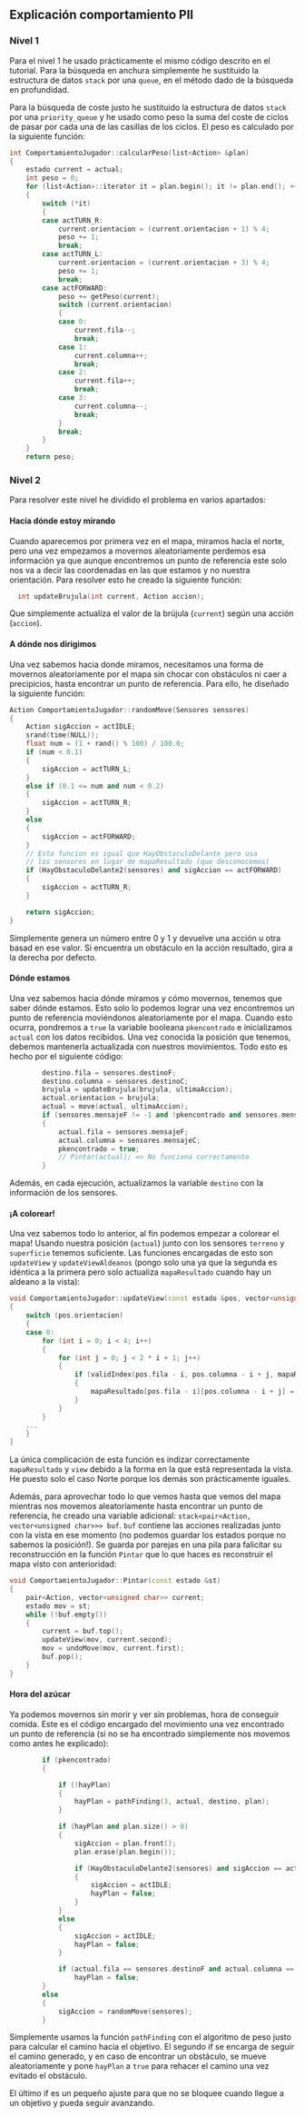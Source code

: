 ## Explicación comportamiento PII

### Nivel 1

Para el nivel 1 he usado prácticamente el mismo código descrito en el tutorial. Para la búsqueda en anchura
simplemente he sustituido la estructura de datos `stack` por una `queue`, en el método dado de la búsqueda 
en profundidad.

Para la búsqueda de coste justo he sustituido la estructura de datos `stack` por una `priority_queue` y he 
usado como peso la suma del coste de ciclos de pasar por cada una de las casillas de los ciclos. El peso es calculado por la siguiente función: 

~~~C++
int ComportamientoJugador::calcularPeso(list<Action> &plan)
{
	estado current = actual;
	int peso = 0;
	for (list<Action>::iterator it = plan.begin(); it != plan.end(); ++it)
	{
		switch (*it)
		{
		case actTURN_R:
			current.orientacion = (current.orientacion + 1) % 4;
			peso += 1;
			break;
		case actTURN_L:
			current.orientacion = (current.orientacion + 3) % 4;
			peso += 1;
			break;
		case actFORWARD:
			peso += getPeso(current);
			switch (current.orientacion)
			{
			case 0:
				current.fila--;
				break;
			case 1:
				current.columna++;
				break;
			case 2:
				current.fila++;
				break;
			case 3:
				current.columna--;
				break;
			}
			break;
		}
	}
	return peso;
~~~

### Nivel 2

Para resolver este nivel he dividido el problema en varios apartados:

#### Hacia dónde estoy mirando

Cuando aparecemos por primera vez en el mapa, miramos hacia el norte, pero una vez empezamos a movernos aleatoriamente
perdemos esa información ya que aunque encontremos un punto de referencia este solo nos va a decir las coordenadas en 
las que estamos y no nuestra orientación. Para resolver esto he creado la siguiente función:

~~~C++
  int updateBrujula(int current, Action accion);
~~~

Que simplemente actualiza el valor de la brújula (`current`) según una acción (`accion`).

#### A dónde nos dirigimos

Una vez sabemos hacia donde miramos, necesitamos una forma de movernos aleatoriamente por el mapa sin chocar con obstáculos
ni caer a precipicios, hasta encontrar un punto de referencia. Para ello, he diseñado la siguiente función: 

~~~C++
Action ComportamientoJugador::randomMove(Sensores sensores)
{
	Action sigAccion = actIDLE;
	srand(time(NULL));
	float num = (1 + rand() % 100) / 100.0;
	if (num < 0.1)
	{
		sigAccion = actTURN_L;
	}
	else if (0.1 <= num and num < 0.2)
	{
		sigAccion = actTURN_R;
	}
	else
	{
		sigAccion = actFORWARD;
	}
	// Esta funcion es igual que HayObstaculoDelante pero usa
	// los sensores en lugar de mapaResultado (que desconocemos)
	if (HayObstaculoDelante2(sensores) and sigAccion == actFORWARD)
	{
		sigAccion = actTURN_R;
	}

	return sigAccion;
}
~~~

Simplemente genera un número entre 0 y 1 y devuelve una acción u otra basad en ese valor. Si encuentra un obstáculo en 
la acción resultado, gira a la derecha por defecto.

#### Dónde estamos

Una vez sabemos hacia dónde miramos y cómo movernos, tenemos que saber dónde estamos. Esto solo lo podemos lograr una vez 
encontremos un punto de referencia moviéndonos aleatoriamente por el mapa. Cuando esto ocurra, pondremos a `true` la 
variable booleana `pkencontrado` e inicializamos `actual` con los datos recibidos. Una vez conocida la posición que tenemos, 
debemos mantenerla actualizada con nuestros movimientos. Todo esto es hecho por el siguiente código:

~~~C++
		destino.fila = sensores.destinoF;
		destino.columna = sensores.destinoC;
		brujula = updateBrujula(brujula, ultimaAccion);
		actual.orientacion = brujula;
		actual = move(actual, ultimaAccion);
		if (sensores.mensajeF != -1 and !pkencontrado and sensores.mensajeC != sensores.destinoC)
		{
			actual.fila = sensores.mensajeF;
			actual.columna = sensores.mensajeC;
			pkencontrado = true;
			// Pintar(actual); => No funciona correctamente
		}
~~~

Además, en cada ejecución, actualizamos la variable `destino` con la información de los sensores.

#### ¡A colorear!

Una vez sabemos todo lo anterior, al fin podemos empezar a colorear el mapa! Usando nuestra posición (`actual`) junto con 
los sensores `terreno` y `superficie` tenemos suficiente. Las funciones encargadas de esto son `updateView` y `updateViewAldeanos` (pongo solo una ya que la segunda es idéntica a la primera pero solo actualiza `mapaResultado` cuando 
hay un aldeano a la vista):

~~~C++
void ComportamientoJugador::updateView(const estado &pos, vector<unsigned char> &view)
{
	switch (pos.orientacion)
	{
	case 0:
		for (int i = 0; i < 4; i++)
		{
			for (int j = 0; j < 2 * i + 1; j++)
			{
				if (validIndex(pos.fila - i, pos.columna - i + j, mapaResultado.size()))
				{
					mapaResultado[pos.fila - i][pos.columna - i + j] = view[i * i + j];
				}
			}
		}
	...
	}
]
~~~

La única complicación de esta función es indizar correctamente `mapaResultado` y `view` debido a la forma en la que 
está representada la vista. He puesto solo el caso Norte porque los demás son prácticamente iguales.

Además, para aprovechar todo lo que vemos hasta que vemos del mapa mientras nos movemos aleatoriamente hasta encontrar un punto de referencia, he creado una variable adicional: `stack<pair<Action, vector<unsigned char>>> buf`. `buf` contiene 
las acciones realizadas junto con la vista en ese momento (no podemos guardar los estados porque no sabemos la posición!). 
Se guarda por parejas en una pila para falicitar su reconstrucción en la función `Pintar` que lo que haces es reconstruir el mapa visto con anterioridad:

~~~C++
void ComportamientoJugador::Pintar(const estado &st)
{
	pair<Action, vector<unsigned char>> current;
	estado mov = st;
	while (!buf.empty())
	{
		current = buf.top();
		updateView(mov, current.second);
		mov = undoMove(mov, current.first);
		buf.pop();
	}
}
~~~

#### Hora del azúcar

Ya podemos movernos sin morir y ver sin problemas, hora de conseguir comida. Este es el código encargado del movimiento una
vez encontrado un punto de referencia (si no se ha encontrado simplemente nos movemos como antes he explicado):

~~~C++
		if (pkencontrado)
		{

			if (!hayPlan)
			{
				hayPlan = pathFinding(3, actual, destino, plan);
			}

			if (hayPlan and plan.size() > 0)
			{
				sigAccion = plan.front();
				plan.erase(plan.begin());

				if (HayObstaculoDelante2(sensores) and sigAccion == actFORWARD)
				{
					sigAccion = actIDLE;
					hayPlan = false;
				}
			}
			else
			{
				sigAccion = actIDLE;
				hayPlan = false;
			}

			if (actual.fila == sensores.destinoF and actual.columna == sensores.destinoC || plan.size() == 0)
				hayPlan = false;
		}
		else
		{
			sigAccion = randomMove(sensores);
		}
~~~

Simplemente usamos la función `pathFinding` con el algoritmo de peso justo para calcular el camino hacia el objetivo. El segundo if se encarga de seguir el camino generado, y en caso de encontrar un obstáculo, se mueve aleatoriamente y pone `hayPlan`  a `true` para rehacer el camino una vez evitado el obstáculo.

El último if es un pequeño ajuste para que no se bloquee cuando llegue a un objetivo y pueda seguir avanzando.
